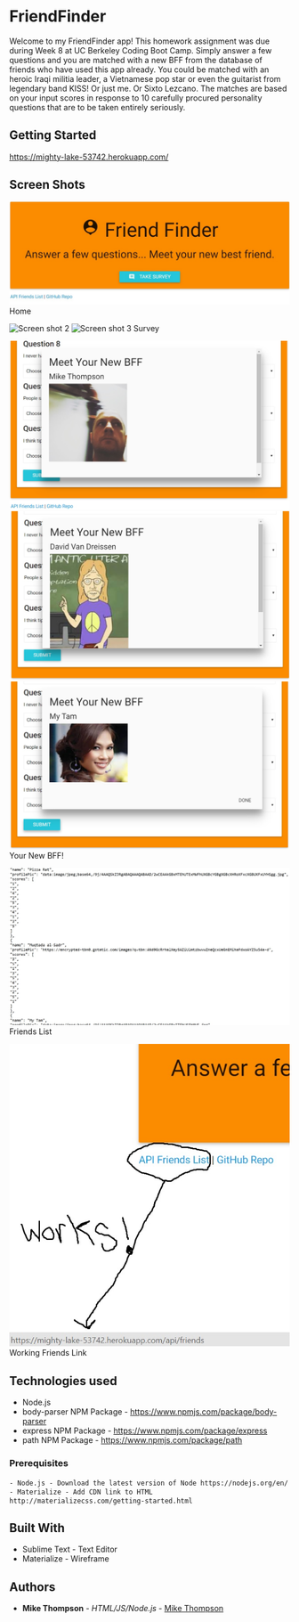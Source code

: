 # FriendFinder
Welcome to my FriendFinder app! This homework assignment was due during Week 8 at UC Berkeley Coding Boot Camp. Simply answer a few questions and you are matched with a new BFF from the database of friends who have used this app already. You could be matched with an heroic Iraqi militia leader, a Vietnamese pop star or even the guitarist from legendary band KISS! Or just me. Or Sixto Lezcano. The matches are based on your input scores in response to 10 carefully procured personality questions that are to be taken entirely seriously.

## Getting Started
https://mighty-lake-53742.herokuapp.com/

## Screen Shots
![Screen shot](screenshots/page1.jpg)
Home

![Screen shot 2](screenshots/survey.jpg)
![Screen shot 3](screenshots/survey2.jpg)
Survey

![Screen shot 4](screenshots/newBFF.jpg)
![Screen shot 5](screenshots/newBFF2.jpg)
![Screen shot 6](screenshots/newBFF3.jpg)
Your New BFF!

![Screen shot 7](screenshots/partialfriendslist.jpg)
Friends List

![Screen shot 8](screenshots/FriendsLink.jpg)
Working Friends Link


## Technologies used
- Node.js
- body-parser NPM Package - https://www.npmjs.com/package/body-parser
- express NPM Package - https://www.npmjs.com/package/express
- path NPM Package - https://www.npmjs.com/package/path

### Prerequisites

```
- Node.js - Download the latest version of Node https://nodejs.org/en/
- Materialize - Add CDN link to HTML http://materializecss.com/getting-started.html
```

## Built With

* Sublime Text - Text Editor
* Materialize - Wireframe

## Authors

* **Mike Thompson** - *HTML/JS/Node.js* - [Mike Thompson](https://github.com/mict2000)
